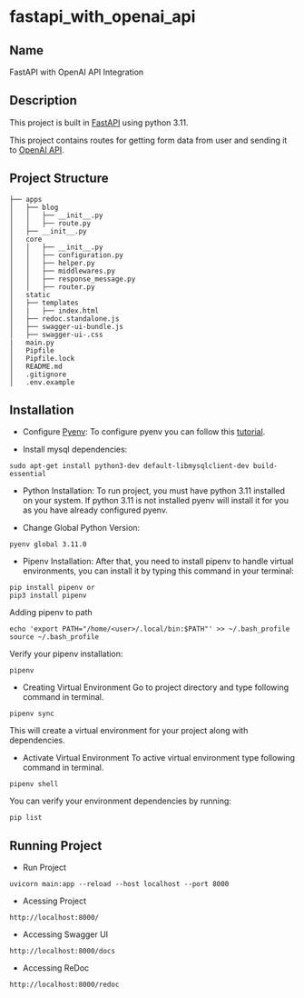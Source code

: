 # fastapi_with_openai_api
## Name
FastAPI with OpenAI API Integration

## Description
This project is built in [FastAPI](https://fastapi.tiangolo.com/) using python 3.11.

This project contains routes for getting form data from user and sending it to [OpenAI API](https://beta.openai.com/).

## Project Structure
```
├── apps
│   ├── blog
│   │   ├── __init__.py
│   │   ├── route.py
│   ├── __init__.py
│   core
│   │   ├── __init__.py
│   │   ├── configuration.py
│   │   ├── helper.py
│   │   ├── middlewares.py
│   │   ├── response_message.py
│   │   ├── router.py
│   static
│   ├── templates
│   |   ├── index.html
│   ├── redoc.standalone.js
│   ├── swagger-ui-bundle.js
│   ├── swagger-ui-.css
|   main.py
│   Pipfile
│   Pipfile.lock
│   README.md
│   .gitignore
│   .env.example
```

## Installation
- Configure [Pyenv](https://realpython.com/intro-to-pyenv/):
To configure pyenv you can follow this [tutorial](https://realpython.com/intro-to-pyenv/).

- Install mysql dependencies:
```
sudo apt-get install python3-dev default-libmysqlclient-dev build-essential
```

- Python Installation:
To run project, you must have python 3.11 installed on your system.
If python 3.11 is not installed pyenv will install it for you as you have already configured pyenv.

- Change Global Python Version:
```
pyenv global 3.11.0
```

- Pipenv Installation:
After that, you need to install pipenv to handle virtual environments, you can install it by typing this command in your terminal:
```
pip install pipenv or
pip3 install pipenv
```

Adding pipenv to path
```
echo 'export PATH="/home/<user>/.local/bin:$PATH"' >> ~/.bash_profile
source ~/.bash_profile
```

Verify your pipenv installation:
```
pipenv
```

- Creating Virtual Environment
Go to project directory and type following command in terminal.
```
pipenv sync
```

This will create a virtual environment for your project along with dependencies.

- Activate Virtual Environment
To active virtual environment type following command in terminal.
```
pipenv shell
```

You can verify your environment dependencies by running:
```
pip list
```

## Running Project
- Run Project
```
uvicorn main:app --reload --host localhost --port 8000
```

- Acessing Project
```
http://localhost:8000/
```

- Accessing Swagger UI
```
http://localhost:8000/docs
```

- Accessing ReDoc
```
http://localhost:8000/redoc
```
